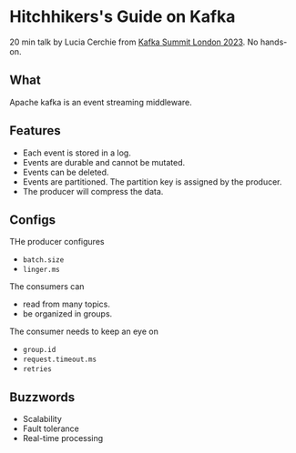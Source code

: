 # Hitchhikers's Guide on Kafka

20 min talk by Lucia Cerchie from 
[Kafka Summit London 2023](https://www.confluent.io/events/kafka-summit-london-2023/a-hitchhikers-guide-to-apache-kafka-r/).
No hands-on.

## What
Apache kafka is an event streaming middleware.

## Features

- Each event is stored in a log.
- Events are durable and cannot be mutated.
- Events can be deleted.
- Events are partitioned. The partition key is assigned by the producer.
- The producer will compress the data.

## Configs

THe producer configures
- `batch.size`
- `linger.ms`

The consumers can
- read from many topics.
- be organized in groups.

The consumer needs to keep an eye on 
- `group.id`
- `request.timeout.ms`
- `retries`

## Buzzwords

- Scalability
- Fault tolerance
- Real-time processing

